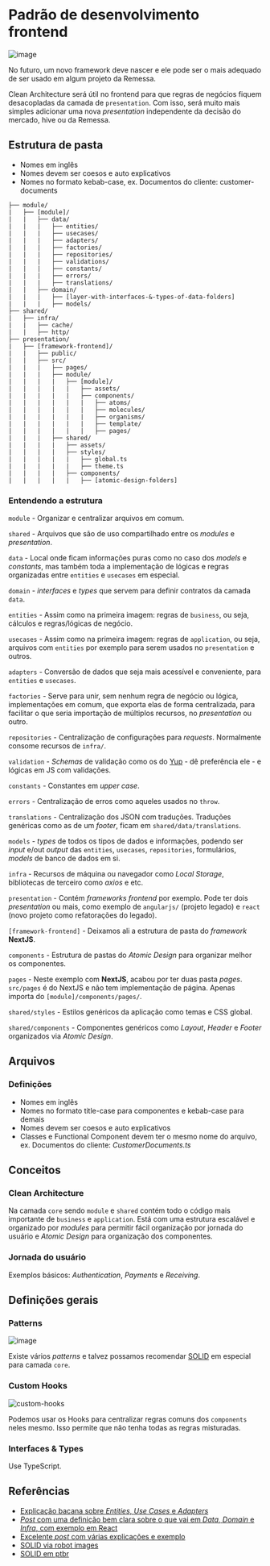 # Padrão de desenvolvimento frontend

![image](https://user-images.githubusercontent.com/2935122/115732148-1933a380-a35e-11eb-9f52-55631f5eeb0f.png)

No futuro, um novo framework deve nascer e ele pode ser o mais adequado de ser usado em algum projeto da Remessa.

Clean Architecture será útil no frontend para que regras de negócios fiquem desacopladas da camada de `presentation`.
Com isso, será muito mais simples adicionar uma nova _presentation_ independente da decisão do mercado, hive ou da Remessa.

## Estrutura de pasta

- Nomes em inglês
- Nomes devem ser coesos e auto explicativos
- Nomes no formato kebab-case, ex. Documentos do cliente: customer-documents

```
├── module/
|   ├── [module]/
|   |   ├── data/
|   |   |   ├── entities/
|   |   |   ├── usecases/
|   |   |   ├── adapters/
|   |   |   ├── factories/
|   |   |   ├── repositories/
|   |   |   ├── validations/
|   |   |   ├── constants/
|   |   |   ├── errors/
|   |   |   ├── translations/
|   |   ├── domain/
|   |   |   ├── [layer-with-interfaces-&-types-of-data-folders]
|   |   |   ├── models/
├── shared/
|   ├── infra/
|   |   ├── cache/
|   |   ├── http/
├── presentation/
|   ├── [framework-frontend]/
|   |   ├── public/
|   |   ├── src/
|   |   |   ├── pages/
|   |   |   ├── module/
|   |   |   |   ├── [module]/
|   |   |   |   |   ├── assets/
|   |   |   |   |   ├── components/
|   |   |   |   |   |   ├── atoms/
|   |   |   |   |   |   ├── molecules/
|   |   |   |   |   |   ├── organisms/
|   |   |   |   |   |   ├── template/
|   |   |   |   |   |   ├── pages/
|   |   |   ├── shared/
|   |   |   |   ├── assets/
|   |   |   |   ├── styles/
|   |   |   |   |   ├── global.ts
|   |   |   |   |   ├── theme.ts
|   |   |   |   ├── components/
|   |   |   |   |   ├── [atomic-design-folders]
```

### Entendendo a estrutura

`module` - Organizar e centralizar arquivos em comum.

`shared` - Arquivos que são de uso compartilhado entre os _modules_ e _presentation_.

`data` - Local onde ficam informações puras como no caso dos _models_ e _constants_, mas também toda a implementação de lógicas e regras organizadas entre `entities` e `usecases` em especial.

`domain` - _interfaces_ e _types_ que servem para definir contratos da camada `data`.

`entities` - Assim como na primeira imagem: regras de `business`, ou seja, cálculos e regras/lógicas de negócio.

`usecases` - Assim como na primeira imagem: regras de `application`, ou seja, arquivos com `entities` por exemplo para serem usados no
`presentation` e outros.

`adapters` - Conversão de dados que seja mais acessível e conveniente, para `entities` e `usecases`.

`factories` - Serve para unir, sem nenhum regra de negócio ou lógica, implementações em comum, que exporta elas de forma centralizada, para facilitar o que seria importação de múltiplos recursos, no _presentation_ ou outro.

`repositories` - Centralização de configurações para _requests_. Normalmente consome recursos de `infra/`.

`validation` - _Schemas_ de validação como os do [Yup](https://meet.google.com/qwm-gurh-ufj) - dê preferência ele - e lógicas em JS com validações.

`constants` - Constantes em _upper case_.

`errors` - Centralização de erros como aqueles usados no `throw`.

`translations` - Centralização dos JSON com traduções. Traduções genéricas como as de um _footer_, ficam em `shared/data/translations`.

`models` - _types_ de todos os tipos de dados e informações, podendo ser _input_ e/out _output_ das `entities`, `usecases`, `repositories`, formulários, _models_ de banco de dados em si.

`infra` - Recursos de máquina ou navegador como _Local Storage_, bibliotecas de terceiro como _axios_ e etc.

`presentation` - Contém _frameworks frontend_ por exemplo. Pode ter dois _presentation_ ou mais, como exemplo de `angularjs/` (projeto legado) e `react` (novo projeto como refatorações do legado).

`[framework-frontend]` - Deixamos ali a estrutura de pasta do _framework_ **NextJS**.

`components` - Estrutura de pastas do _Atomic Design_ para organizar melhor os componentes.

`pages` - Neste exemplo com **NextJS**, acabou por ter duas pasta _pages_. `src/pages` é do NextJS e não tem implementação de página. Apenas importa do `[module]/components/pages/`.

`shared/styles` - Estilos genéricos da aplicação como temas e CSS global.

`shared/components` - Componentes genéricos como _Layout_, _Header_ e _Footer_ organizados via _Atomic Design_.

## Arquivos

### Definições

- Nomes em inglês
- Nomes no formato title-case para componentes e kebab-case para demais
- Nomes devem ser coesos e auto explicativos
- Classes e Functional Component devem ter o mesmo nome do arquivo, ex. Documentos do cliente: _CustomerDocuments.ts_

## Conceitos

### Clean Architecture

Na camada `core` sendo `module` e `shared` contém todo o código mais importante de `business` e `application`. Está com uma estrutura escalável e organizado por _modules_ para permitir fácil organização por jornada do usuário e _Atomic Design_ para organização dos componentes.

### Jornada do usuário

Exemplos básicos: _Authentication_, _Payments_ e _Receiving_.

## Definições gerais

### Patterns

![image](https://user-images.githubusercontent.com/2935122/115890798-b3155200-a42b-11eb-87d7-1f96526a66d1.png)

Existe vários _patterns_ e talvez possamos recomendar [SOLID](https://medium.com/backticks-tildes/the-s-o-l-i-d-principles-in-pictures-b34ce2f1e898) em especial para camada `core`.

### Custom Hooks

![custom-hooks](https://user-images.githubusercontent.com/2935122/115892970-130cf800-a42e-11eb-80c5-64d866fc7ab7.png)

Podemos usar os Hooks para centralizar regras comuns dos `components` neles mesmo. Isso permite que não tenha todas as regras misturadas.

### Interfaces & Types

Use TypeScript.

## Referências

- [Explicação bacana sobre _Entities_, _Use Cases_ e _Adapters_](https://www.objective.com.br/insights/clean-architecture-com-mvvm/#:~:text=A%20Clean%20Architecture%20consiste%20em,Interface%20Adapters%E2%80%9D%20e%20assim%20sucessivamente.)
- [_Post_ com uma definição bem clara sobre o que vai em _Data_, _Domain_ e _Infra_, com exemplo em React](https://dev.to/joaosczip/clean-architecture-a-little-introduction-4ag6)
- [Excelente _post_ com várias explicações e exemplo](https://proandroiddev.com/clean-architecture-data-flow-dependency-rule-615ffdd79e29)
- [SOLID via robot images](https://medium.com/backticks-tildes/the-s-o-l-i-d-principles-in-pictures-b34ce2f1e898)
- [SOLID em ptbr](https://medium.com/desenvolvendo-com-paixao/o-que-%C3%A9-solid-o-guia-completo-para-voc%C3%AA-entender-os-5-princ%C3%ADpios-da-poo-2b937b3fc530)
